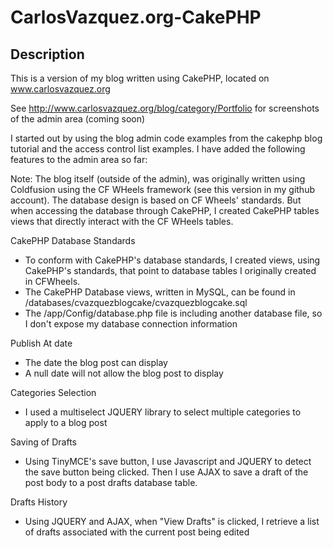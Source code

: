 CarlosVazquez.org-CakePHP
=========================

Description
-----------
This is a version of my blog written using CakePHP, located on www.carlosvazquez.org

See http://www.carlosvazquez.org/blog/category/Portfolio for screenshots of the admin area (coming soon)

I started out by using the blog admin code examples from the cakephp blog tutorial and the access control list examples. I have added the following features to the admin area so far:

Note: The blog itself (outside of the admin), was originally written using Coldfusion using the CF WHeels framework (see this version in my github account). The database design is based on CF Wheels' standards. But when accessing the database through CakePHP, I created CakePHP tables views that directly interact with the CF WHeels tables. 

CakePHP Database Standards
* To conform with CakePHP's database standards, I created views, using CakePHP's standards, that point to database tables I originally created in CFWheels.
* The CakePHP Database views, written in MySQL, can be found in /databases/cvazquezblogcake/cvazquezblogcake.sql
* The /app/Config/database.php file is including another database file, so I don't expose my database connection information

Publish At date
* The date the blog post can display
* A null date will not allow the blog post to display

Categories Selection
* I used a multiselect JQUERY library to select multiple categories to apply to a blog post

Saving of Drafts
* Using TinyMCE's save button, I use Javascript and JQUERY to detect the save button being clicked. Then I use AJAX to save a draft of the post body to a post drafts database table.

Drafts History
* Using JQUERY and AJAX, when "View Drafts" is clicked, I retrieve a list of drafts associated with the current post being edited





